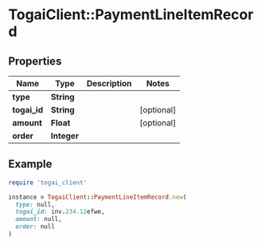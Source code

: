 # TogaiClient::PaymentLineItemRecord

## Properties

| Name | Type | Description | Notes |
| ---- | ---- | ----------- | ----- |
| **type** | **String** |  |  |
| **togai_id** | **String** |  | [optional] |
| **amount** | **Float** |  | [optional] |
| **order** | **Integer** |  |  |

## Example

```ruby
require 'togai_client'

instance = TogaiClient::PaymentLineItemRecord.new(
  type: null,
  togai_id: inv.234.12efwe,
  amount: null,
  order: null
)
```

